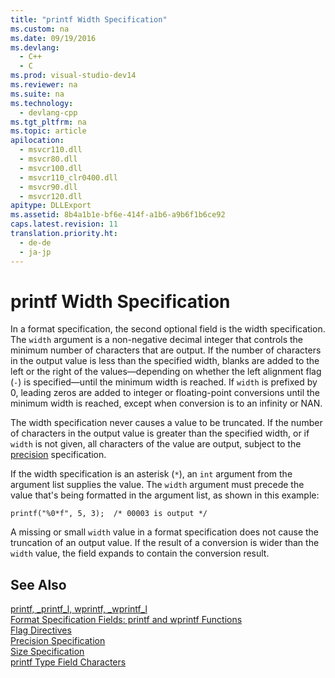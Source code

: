 ```yaml
---
title: "printf Width Specification"
ms.custom: na
ms.date: 09/19/2016
ms.devlang: 
  - C++
  - C
ms.prod: visual-studio-dev14
ms.reviewer: na
ms.suite: na
ms.technology: 
  - devlang-cpp
ms.tgt_pltfrm: na
ms.topic: article
apilocation: 
  - msvcr110.dll
  - msvcr80.dll
  - msvcr100.dll
  - msvcr110_clr0400.dll
  - msvcr90.dll
  - msvcr120.dll
apitype: DLLExport
ms.assetid: 8b4a1b1e-bf6e-414f-a1b6-a9b6f1b6ce92
caps.latest.revision: 11
translation.priority.ht: 
  - de-de
  - ja-jp
---
```

# printf Width Specification
In a format specification, the second optional field is the width specification. The `width` argument is a non-negative decimal integer that controls the minimum number of characters that are output. If the number of characters in the output value is less than the specified width, blanks are added to the left or the right of the values—depending on whether the left alignment flag (`-`) is specified—until the minimum width is reached. If `width` is prefixed by 0, leading zeros are added to integer or floating-point conversions until the minimum width is reached, except when conversion is to an infinity or NAN.  
  
 The width specification never causes a value to be truncated. If the number of characters in the output value is greater than the specified width, or if `width` is not given, all characters of the value are output, subject to the [precision](../vs140/Precision-Specification.md) specification.  
  
 If the width specification is an asterisk (`*`), an `int` argument from the argument list supplies the value. The `width` argument must precede the value that's being formatted in the argument list, as shown in this example:  
  
 `printf("%0*f", 5, 3);  /* 00003 is output */`  
  
 A missing or small `width` value in a format specification does not cause the truncation of an output value. If the result of a conversion is wider than the `width` value, the field expands to contain the conversion result.  
  
## See Also  
 [printf, _printf_l, wprintf, _wprintf_l](../vs140/printf--_printf_l--wprintf--_wprintf_l.md)   
 [Format Specification Fields: printf and wprintf Functions](../vs140/Format-Specification-Syntax--printf-and-wprintf-Functions.md)   
 [Flag Directives](../vs140/Flag-Directives.md)   
 [Precision Specification](../vs140/Precision-Specification.md)   
 [Size Specification](../vs140/Size-Specification.md)   
 [printf Type Field Characters](../vs140/printf-Type-Field-Characters.md)